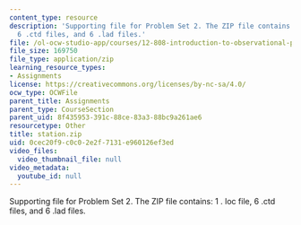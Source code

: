 ```yaml
---
content_type: resource
description: 'Supporting file for Problem Set 2. The ZIP file contains: 1 . loc file,
  6 .ctd files, and 6 .lad files.'
file: /ol-ocw-studio-app/courses/12-808-introduction-to-observational-physical-oceanography-fall-2004/0cec20f9c0c02e2f7131e960126ef3ed_station.zip
file_size: 169750
file_type: application/zip
learning_resource_types:
- Assignments
license: https://creativecommons.org/licenses/by-nc-sa/4.0/
ocw_type: OCWFile
parent_title: Assignments
parent_type: CourseSection
parent_uid: 8f435953-391c-88ce-83a3-88bc9a261ae6
resourcetype: Other
title: station.zip
uid: 0cec20f9-c0c0-2e2f-7131-e960126ef3ed
video_files:
  video_thumbnail_file: null
video_metadata:
  youtube_id: null
---
```

Supporting file for Problem Set 2. The ZIP file contains: 1 . loc file, 6 .ctd files, and 6 .lad files.